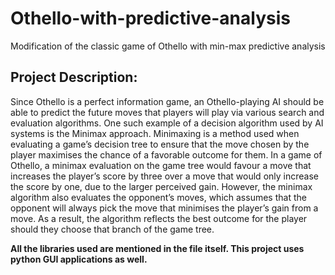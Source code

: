 # Othello-with-predictive-analysis
Modification of the classic game of Othello with min-max predictive analysis


## Project Description:

Since Othello is a perfect information game, an Othello-playing AI should be able to predict the future moves that players will play via various search and evaluation algorithms. One such example of a decision algorithm used by AI systems is the Minimax approach. Minimaxing is a method used when evaluating a game’s decision tree to ensure that the move chosen by the player maximises the chance of a favorable outcome for them. In a game of Othello, a minimax evaluation on the game tree would favour a move that increases the player’s score by three over a move that would only increase the score by one, due to the larger perceived gain. However, the minimax algorithm also evaluates the opponent’s moves, which assumes that the opponent will always pick the move that minimises the player’s gain from a move. As a result, the algorithm reflects the best outcome for the player should they choose that branch of the game tree. 

**All the libraries used are mentioned in the file itself. This project uses python GUI applications as well.**
